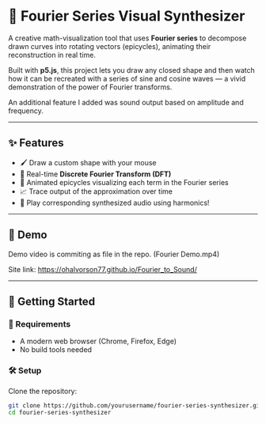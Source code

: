 # 🎵 Fourier Series Visual Synthesizer

A creative math-visualization tool that uses **Fourier series** to decompose drawn curves into rotating vectors (epicycles), animating their reconstruction in real time.

Built with **p5.js**, this project lets you draw any closed shape and then watch how it can be recreated with a series of sine and cosine waves — a vivid demonstration of the power of Fourier transforms.

An additional feature I added was sound output based on amplitude and frequency.

---

## ✨ Features

- 🖌️ Draw a custom shape with your mouse
- 🧮 Real-time **Discrete Fourier Transform (DFT)**
- 🔁 Animated epicycles visualizing each term in the Fourier series
- 📈 Trace output of the approximation over time
- 🧠 Play corresponding synthesized audio using harmonics!

---

## 📸 Demo

Demo video is commiting as file in the repo. (Fourier Demo.mp4)

Site link: https://ohalvorson77.github.io/Fourier_to_Sound/

---

## 🚀 Getting Started

### 🔧 Requirements

- A modern web browser (Chrome, Firefox, Edge)
- No build tools needed

### 🛠️ Setup

Clone the repository:

```bash
git clone https://github.com/yourusername/fourier-series-synthesizer.git
cd fourier-series-synthesizer
